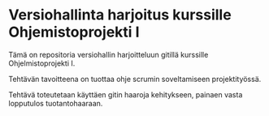 # Versiohallinta harjoitus kurssille Ohjemistoprojekti I

Tämä on repositoria versiohallin harjoitteluun gitillä kurssille Ohjelmistoprojekti I.

Tehtävän tavoitteena on tuottaa ohje scrumin soveltamiseen projektityössä.

Tehtävä toteutetaan käyttäen gitin haaroja kehitykseen, painaen vasta lopputulos tuotantohaaraan.


